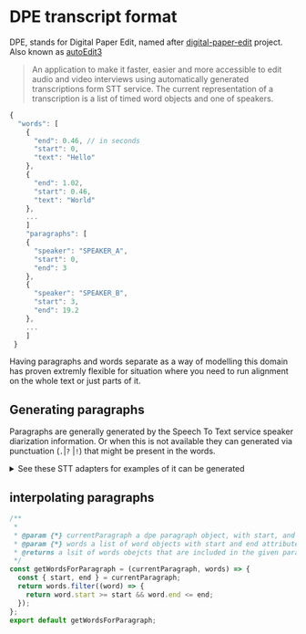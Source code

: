 # DPE transcript format

DPE, stands for Digital Paper Edit, named after [digital-paper-edit](https://github.com/pietrop/digital-paper-edit-client) project. Also known as [autoEdit3](https://www.autoEdit.io)

> An application to make it faster, easier and more accessible to edit audio and video interviews using automatically generated transcriptions form STT service.
> The current representation of a transcription is a list of timed word objects and one of speakers.

```js
{
  "words": [
    {
      "end": 0.46, // in seconds
      "start": 0,
      "text": "Hello"
    },
    {
      "end": 1.02,
      "start": 0.46,
      "text": "World"
    },
    ...
    ]
    "paragraphs": [
    {
      "speaker": "SPEAKER_A",
      "start": 0,
      "end": 3
    },
    {
      "speaker": "SPEAKER_B",
      "start": 3,
      "end": 19.2
    },
    ...
    ]
 }
```

Having paragraphs and words separate as a way of modelling this domain has proven extremly flexible for situation where you need to run alignment on the whole text or just parts of it.

## Generating paragraphs

Paragraphs are generally generated by the Speech To Text service speaker diarization information. Or when this is not available they can generated via punctuation (`.`|`?` |`!`) that might be present in the words.

<details>
  <summary>See these STT adapters for examples of it can be generated</summary>

- AssemblyAI [`assemblyai-to-dpe`](https://github.com/pietrop/assemblyai-to-dpe)
- AWS Transcriber [`aws-to-dpe`](https://github.com/pietrop/aws-to-dpe)
- Google STT [`gcp-to-dpe`](https://github.com/pietrop/gcp-to-dpe)
- IBM Watson STT (in PR [pietrop/digital-paper-edit-electron#52](https://github.com/pietrop/digital-paper-edit-electron/pull/52) module [`ibmwatson-to-dpe`](https://github.com/pietrop/digital-paper-edit-electron/pull/52/files#diff-fc121f3f4370613b5ddb6d5a3ef0a7bff5307f74684e0b482185d1a4572add06) but not extracted as separate module npm/github repo)
- ~Speechmatics~ (There's a [`speechmatics-to-dpe`](https://github.com/pietrop/digital-paper-edit-electron/tree/master/src/ElectronWrapper/lib/transcriber/speechmatics/speechmatics-to-dpe) module but not extracted as a separate npm/github repo/module - [since speechmatics web portal API deprecation notice](https://www.speechmatics.com/transcription-web-portal-deprecation-notice/))

There's helper functions such as [dpe-add-words-to-paragraphs.sj](https://gist.github.com/pietrop/36b80bfaacf829a07ad24c9d943cdd2f) you can write to interpolate the paragraphs back with the words of `getWordsForParagraph` used in `slate-transcript-editor` - `dpe-to-slate` "import" adapter.

</details>

## interpolating paragraphs

```js
/**
 *
 * @param {*} currentParagraph a dpe paragraph object, with start, and end attribute eg in seconds
 * @param {*} words a list of word objects with start and end attributes
 * @returns a lsit of words obejcts that are included in the given paragraphs
 */
const getWordsForParagraph = (currentParagraph, words) => {
  const { start, end } = currentParagraph;
  return words.filter((word) => {
    return word.start >= start && word.end <= end;
  });
};
export default getWordsForParagraph;
```
